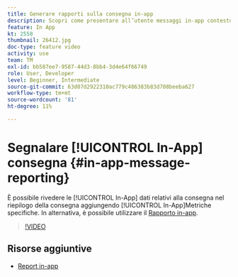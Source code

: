 ```yaml
---
title: Generare rapporti sulla consegna in-app
description: Scopri come presentare all’utente messaggi in-app contestualmente pertinenti in risposta al comportamento in tempo reale di un cliente all’interno dell’app mobile.
feature: In App
kt: 2558
thumbnail: 26412.jpg
doc-type: feature video
activity: use
team: TM
exl-id: bb587ee7-9587-44d3-8bb4-3d4e64f66749
role: User, Developer
level: Beginner, Intermediate
source-git-commit: 63d07d2922310ac779c486383b83d708beeba627
workflow-type: tm+mt
source-wordcount: '81'
ht-degree: 11%

---
```


# Segnalare [!UICONTROL In-App] consegna {#in-app-message-reporting}

È possibile rivedere le [!UICONTROL In-App] dati relativi alla consegna nel riepilogo della consegna aggiungendo [!UICONTROL In-App]Metriche specifiche. In alternativa, è possibile utilizzare il [Rapporto in-app](https://experienceleague.adobe.com/docs/campaign-standard/using/reporting/list-of-reports/in-app-report.html?lang=en).

>[!VIDEO](https://video.tv.adobe.com/v/26412?quality=12)

## Risorse aggiuntive

* [Report in-app](https://experienceleague.adobe.com/docs/campaign-standard/using/reporting/list-of-reports/in-app-report.html?lang=en)
